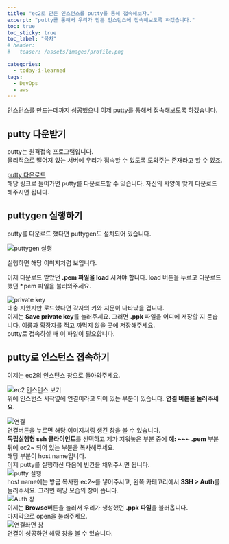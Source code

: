 ```yaml
---
title: "ec2로 만든 인스턴스를 putty를 통해 접속해보자."
excerpt: "putty를 통해서 우리가 만든 인스턴스에 접속해보도록 하겠습니다."
toc: true
toc_sticky: true
toc_label: "목차"
# header:
#   teaser: /assets/images/profile.png

categories:
  - today-i-learned
tags:
  - DevOps
  - aws
---
```


인스턴스를 만드는데까지 성공했으니 이제 putty를 통해서 접속해보도록 하겠습니다.

## putty 다운받기

putty는 원격접속 프로그램입니다.  
물리적으로 떨어져 있는 서버에 우리가 접속할 수 있도록 도와주는 존재라고 할 수 있죠.

[putty 다운로드](https://www.chiark.greenend.org.uk/~sgtatham/putty/latest.html)  
해당 링크로 들어가면 putty를 다운로드할 수 있습니다. 자신의 사양에 맞게 다운로드 해주시면 됩니다.

## puttygen 실행하기

putty를 다운로드 했다면 puttygen도 설치되어 있습니다.

![puttygen 실행](https://drive.google.com/uc?id=1BR-0s9d6TGlVGMaGsoBs5GKDax9JLavn)

실행하면 해당 이미지처럼 보입니다.

이제 다운로드 받았던 **.pem 파일을 load** 시켜야 합니다. load 버튼을 누르고 다운로드했던 \*.pem 파일을 불러와주세요.

![private key](https://drive.google.com/uc?id=1dPulBPkXQu3J2NjrB99XNO3dLdHFZaAY)  
대충 지웠지만 로드했다면 각자의 키와 지문이 나타났을 겁니다.  
이제는 **Save private key**를 눌러주세요. 그러면 **.ppk** 파일을 어디에 저장할 지 묻습니다. 이름과 확장자를 적고 까먹지 않을 곳에 저장해주세요.  
putty로 접속하실 때 이 파일이 필요합니다.

## putty로 인스턴스 접속하기

이제는 ec2의 인스턴스 창으로 돌아와주세요.

![ec2 인스턴스 보기](https://drive.google.com/uc?id=1-oLIQBVnshkXBQ3YLEztIdKKIbGOrkQ5)  
위에 인스턴스 시작옆에 연결이라고 되어 있는 부분이 있습니다. **연결 버튼을 눌러주세요.**

![연결](https://drive.google.com/uc?id=1E-j0F4gzkK0Br56cOHEXf3ZksO023hqA)  
연결버튼을 누르면 해당 이미지처럼 생긴 창을 볼 수 있습니다.  
**독립실행형 ssh 클라이언트**를 선택하고 제가 지워놓은 부분 중에 **예: ~~~ .pem** 부분 뒤에 ec2~ 되어 있는 부분을 복사해주세요.  
해당 부분이 host name입니다.  
이제 putty를 실행하신 다음에 빈칸을 채워주시면 됩니다.  
![putty 실행](https://drive.google.com/uc?id=1oQ-X3JU4eDIdc4WRCObAi0OcaJ-6sjue)  
host name에는 방금 복사한 ec2~를 넣어주시고, 왼쪽 카테고리에서 **SSH > Auth**를 눌러주세요. 그러면 해당 모습의 창이 뜹니다.  
![Auth 창](https://drive.google.com/uc?id=1nNZG-kBfTv3BTepjVZvDc0Na5M1t3QZZ)  
이제는 **Browse**버튼을 눌러서 우리가 생성했던 **.ppk 파일**을 불러옵니다.  
마지막으로 open을 눌러주세요.  
![연결화면 창](https://drive.google.com/uc?id=1CF-N43ojPOmlS-THCZ3Bw4A2ipfYkYiL)  
연결이 성공하면 해당 창을 볼 수 있습니다.

